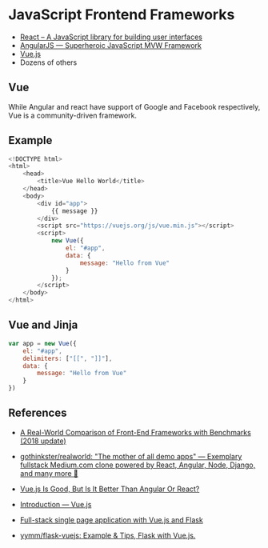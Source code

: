 # JavaScript Frontend Frameworks

* [React – A JavaScript library for building user interfaces](https://reactjs.org/)
* [AngularJS — Superheroic JavaScript MVW Framework](https://angularjs.org/)
* [Vue.js](https://vuejs.org/)
* Dozens of others

## Vue

While Angular and react have support of Google and Facebook respectively, Vue is a community-driven framework.

## Example

```javascript
<!DOCTYPE html>
<html>
    <head>
        <title>Vue Hello World</title>
    </head>
    <body>
        <div id="app">
            {{ message }}
        </div>
        <script src="https://vuejs.org/js/vue.min.js"></script>
        <script>
            new Vue({
                el: "#app",
                data: {
                    message: "Hello from Vue"
                }
            });
        </script>
    </body>
</html>
```

## Vue and Jinja

```javascript
var app = new Vue({
    el: "#app",
    delimiters: ["[[", "]]"],
    data: {
        message: "Hello from Vue"
    }
})
```

## References

* [A Real-World Comparison of Front-End Frameworks with Benchmarks (2018 update)](https://medium.freecodecamp.org/a-real-world-comparison-of-front-end-frameworks-with-benchmarks-2018-update-e5760fb4a962)

* [gothinkster/realworld: "The mother of all demo apps" — Exemplary fullstack Medium.com clone powered by React, Angular, Node, Django, and many more 🏅](https://github.com/gothinkster/realworld)

* [Vue.js Is Good, But Is It Better Than Angular Or React?](https://www.valuecoders.com/blog/technology-and-apps/vue-js-comparison-angular-react/)

* [Introduction — Vue.js](https://vuejs.org/v2/guide/)

* [Full-stack single page application with Vue.js and Flask](https://codeburst.io/full-stack-single-page-application-with-vue-js-and-flask-b1e036315532)

* [yymm/flask-vuejs: Example & Tips, Flask with Vue.js.](https://github.com/yymm/flask-vuejs)
